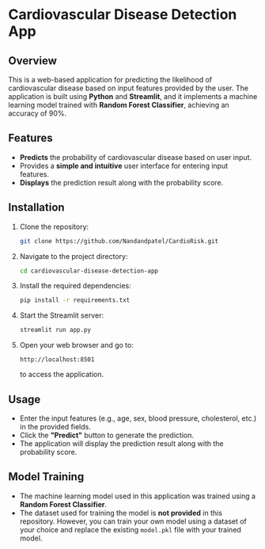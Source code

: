 # **Cardiovascular Disease Detection App**

## **Overview**
This is a web-based application for predicting the likelihood of cardiovascular disease based on input features provided by the user. The application is built using **Python** and **Streamlit**, and it implements a machine learning model trained with **Random Forest Classifier**, achieving an accuracy of 90%.

## **Features**
- **Predicts** the probability of cardiovascular disease based on user input.
- Provides a **simple and intuitive** user interface for entering input features.
- **Displays** the prediction result along with the probability score.

## **Installation**
1. Clone the repository:
    ```bash
    git clone https://github.com/Nandandpatel/CardioRisk.git
    ```
2. Navigate to the project directory:
    ```bash
    cd cardiovascular-disease-detection-app
    ```
3. Install the required dependencies:
    ```bash
    pip install -r requirements.txt
    ```
4. Start the Streamlit server:
    ```bash
    streamlit run app.py
    ```

5. Open your web browser and go to:
    ```
    http://localhost:8501
    ```
    to access the application.

## **Usage**
- Enter the input features (e.g., age, sex, blood pressure, cholesterol, etc.) in the provided fields.
- Click the **"Predict"** button to generate the prediction.
- The application will display the prediction result along with the probability score.

## **Model Training**
- The machine learning model used in this application was trained using a **Random Forest Classifier**.
- The dataset used for training the model is **not provided** in this repository. However, you can train your own model using a dataset of your choice and replace the existing `model.pkl` file with your trained model.

